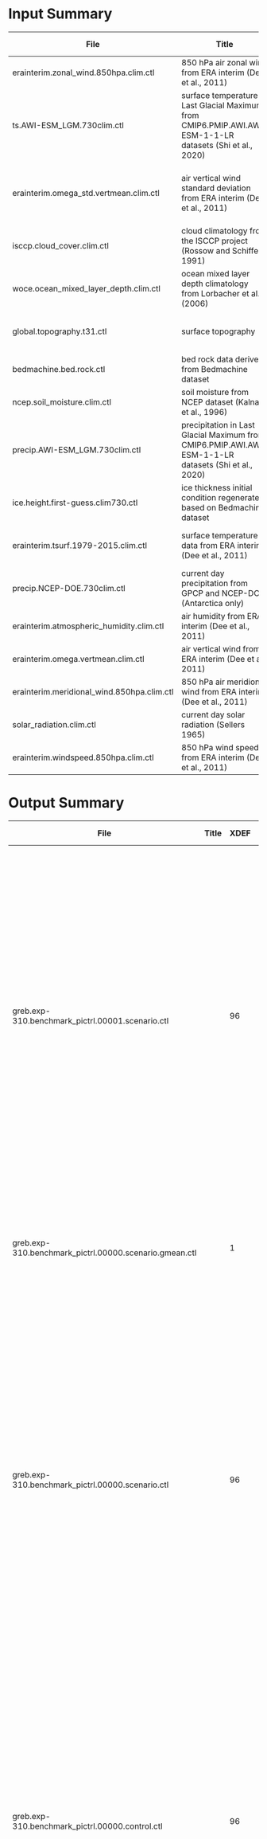 # Input Summary

| File                                       | Title                                                                                                      | XDEF | YDEF | ZDEF | TDEF | VAR Count | Variables                                            | Data File                                  |
| ------------------------------------------ | ---------------------------------------------------------------------------------------------------------- | ---- | ---- | ---- | ---- | --------- | ---------------------------------------------------- | ------------------------------------------ |
| erainterim.zonal_wind.850hpa.clim.ctl      | 850 hPa air zonal wind from ERA interim (Dee et al., 2011)                                                 | 96   | 48   | 1    | 730  | 1         | uwind (zonal wind [m/s])                             | erainterim.zonal_wind.850hpa.clim.bin      |
| ts.AWI-ESM_LGM.730clim.ctl                 | surface temperature in Last Glacial Maximum from CMIP6.PMIP.AWI.AWI-ESM-1-1-LR datasets (Shi et al., 2020) | 96   | 48   | 1    | 730  | 1         | tsurf (surface temperature [kg/m2/s])                | ts.AWI-ESM_LGM.730clim.gad                 |
| erainterim.omega_std.vertmean.clim.ctl     | air vertical wind standard deviation from ERA interim (Dee et al., 2011)                                   | 96   | 48   | 1    | 730  | 1         | omegastd (vertical wind standard deviation [Pa2/s2]) | erainterim.omega_std.vertmean.clim.bin     |
| isccp.cloud_cover.clim.ctl                 | cloud climatology from the ISCCP project (Rossow and Schiffer, 1991)                                       | 96   | 48   | 1    | 730  | 1         | cloud (cloud cover)                                  | isccp.cloud_cover.clim.bin                 |
| woce.ocean_mixed_layer_depth.clim.ctl      | ocean mixed layer depth climatology from Lorbacher et al. (2006)                                           | 96   | 48   | 1    | 730  | 1         | mld (mixed layer depth [m])                          | woce.ocean_mixed_layer_depth.clim.bin      |
| global.topography.t31.ctl                  | surface topography                                                                                         | 96   | 48   | 1    | 1    | 1         | topo (surface topography altitude [m])               | global.topography.t31.gad                  |
| bedmachine.bed.rock.ctl                    | bed rock data derived from Bedmachine dataset                                                              | 96   | 48   | 1    | 1    | 1         | bed (bed rock altitude [m])                          | bedmachine.bed.rock.bin                    |
| ncep.soil_moisture.clim.ctl                | soil moisture from NCEP dataset (Kalnay et al., 1996)                                                      | 96   | 48   | 1    | 730  | 1         | moist (soil moisture [%])                            | ncep.soil_moisture.clim.bin                |
| precip.AWI-ESM_LGM.730clim.ctl             | precipitation in Last Glacial Maximum from CMIP6.PMIP.AWI.AWI-ESM-1-1-LR datasets (Shi et al., 2020)       | 96   | 48   | 1    | 730  | 1         | precip (precipitation [kg/m2/s])                     | precip.AWI-ESM_LGM.730clim.gad             |
| ice.height.first-guess.clim730.ctl         | ice thickness initial condition regenerated based on Bedmachine dataset                                    | 96   | 48   | 1    | 730  | 1         | iceh (ice thickness [m])                             | ice.height.first-guess.clim730.bin         |
| erainterim.tsurf.1979-2015.clim.ctl        | surface temperature data from ERA interim (Dee et al., 2011)                                               | 96   | 48   | 1    | 730  | 1         | tsurf (surface temperature [K])                      | erainterim.tsurf.1979-2015.clim.bin        |
| precip.NCEP-DOE.730clim.ctl                | current day precipitation from GPCP and NCEP-DOE (Antarctica only)                                         | 96   | 48   | 1    | 730  | 1         | precip (precipitation [mm/dy])                       | precip.NCEP-DOE.730clim.gad                |
| erainterim.atmospheric_humidity.clim.ctl   | air humidity from ERA interim (Dee et al., 2011)                                                           | 96   | 48   | 1    | 730  | 1         | q (air humidity [kg/kg])                             | erainterim.atmospheric_humidity.clim.bin   |
| erainterim.omega.vertmean.clim.ctl         | air vertical wind from ERA interim (Dee et al., 2011)                                                      | 96   | 48   | 1    | 730  | 1         | omega (vertical wind [Pa/s])                         | erainterim.omega.vertmean.clim.bin         |
| erainterim.meridional_wind.850hpa.clim.ctl | 850 hPa air meridional wind from ERA interim (Dee et al., 2011)                                            | 96   | 48   | 1    | 730  | 1         | vwind (meridional wind [m/s])                        | erainterim.meridional_wind.850hpa.clim.bin |
| solar_radiation.clim.ctl                   | current day solar radiation (Sellers 1965)                                                                 | 1    | 48   | 1    | 730  | 1         | solar (solar radiation [W/m2])                       | solar_radiation.clim.bin                   |
| erainterim.windspeed.850hpa.clim.ctl       | 850 hPa wind speed from ERA interim (Dee et al., 2011)                                                     | 96   | 48   | 1    | 730  | 1         | swind (wind speed [m/s])                             | erainterim.windspeed.850hpa.clim.bin       |

# Output Summary

| File                                                   | Title | XDEF | YDEF | ZDEF | TDEF  | VAR Count | Variables                                                                                                                                                                                                                                                                                                                                                                                                                                   | Data File                                              |
| ------------------------------------------------------ | ----- | ---- | ---- | ---- | ----- | --------- | ------------------------------------------------------------------------------------------------------------------------------------------------------------------------------------------------------------------------------------------------------------------------------------------------------------------------------------------------------------------------------------------------------------------------------------------- | ------------------------------------------------------ |
| greb.exp-310.benchmark_pictrl.00001.scenario.ctl       |       | 96   | 48   | 4    | 12000 | 16        | tsurf (surface temperature), tatmos (atmosphere temperature), tocean (ocean temperature), vapor (water vapor), mask (land-sea mask), precip (precipitation), albd (surface albedo), glcier (ice surface temperature), iceh (ice thickness), zs (ice surface height), mass (mass balance), adv (advection term), calv (calving), vx (ice flow zonal velocity), vy (ice flow meridianal velocity), tice (ice temperature in different layers) | greb.exp-310.benchmark_pictrl.00001.scenario.bin       |
| greb.exp-310.benchmark_pictrl.00000.scenario.gmean.ctl |       | 1    | 1    | 1    | 12000 | 7         | tsurf (surface temperature), tatmos (atmosphere temperature), tocean (ocean temperature), vapor (water vapor), albd (albdo), precip (precipitation), slv (sea level)                                                                                                                                                                                                                                                                        | greb.exp-310.benchmark_pictrl.00000.scenario.gmean.bin |
| greb.exp-310.benchmark_pictrl.00000.scenario.ctl       |       | 96   | 48   | 4    | 12000 | 16        | tsurf (surface temperature), tatmos (atmosphere temperature), tocean (ocean temperature), vapor (water vapor), mask (land-sea mask), precip (precipitation), albd (surface albedo), glcier (ice surface temperature), iceh (ice thickness), zs (ice surface height), mass (mass balance), adv (advection term), calv (calving), vx (ice flow zonal velocity), vy (ice flow meridianal velocity), tice (ice temperature in different layers) | greb.exp-310.benchmark_pictrl.00000.scenario.bin       |
| greb.exp-310.benchmark_pictrl.00000.control.ctl        |       | 96   | 48   | 4    | 36    | 16        | tsurf (surface temperature), tatmos (atmosphere temperature), tocean (ocean temperature), vapor (water vapor), mask (land-sea mask), precip (precipitation), albd (surface albedo), glcier (ice surface temperature), iceh (ice thickness), zs (ice surface height), mass (mass balance), adv (advection term), calv (calving), vx (ice flow zonal velocity), vy (ice flow meridianal velocity), tice (ice temperature in different layers) | greb.exp-310.benchmark_pictrl.00000.control.bin        |
| greb.exp-310.benchmark_pictrl.scenario.ctl             |       | 96   | 48   | 4    | 12000 | 16        | tsurf (surface temperature), tatmos (atmosphere temperature), tocean (ocean temperature), vapor (water vapor), mask (land-sea mask), precip (precipitation), albd (surface albedo), glcier (ice surface temperature), iceh (ice thickness), zs (ice surface height), mass (mass balance), adv (advection term), calv (calving), vx (ice flow zonal velocity), vy (ice flow meridianal velocity), tice (ice temperature in different layers) | greb.exp-310.benchmark_pictrl.0%y4.scenario.bin        |
| greb.exp-310.benchmark_pictrl.00001.scenario.gmean.ctl |       | 1    | 1    | 4    | 12000 | 7         | tsurf (surface temperature), tatmos (atmosphere temperature), tocean (ocean temperature), vapor (water vapor), albd (albdo), precip (precipitation), slv (sea level)                                                                                                                                                                                                                                                                        | greb.exp-310.benchmark_pictrl.00001.scenario.gmean.bin |
| greb.exp-310.benchmark_pictrl.scenario.gmean.ctl       |       | 1    | 1    | 1    | 12000 | 7         | tsurf (surface temperature), tatmos (atmosphere temperature), tocean (ocean temperature), vapor (water vapor), albd (albdo), precip (precipitation), slv (sea level)                                                                                                                                                                                                                                                                        | greb.exp-310.benchmark_pictrl.0%y4.scenario.gmean.bin  |
